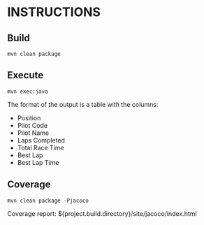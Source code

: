 # INSTRUCTIONS

## Build

```mvn clean package```

## Execute

```mvn exec:java```

The format of the output is a table with the columns:

* Position
* Pilot Code
* Pilot Name
* Laps Completed
* Total Race Time
* Best Lap
* Best Lap Time

## Coverage

```mvn clean package -Pjacoco```

Coverage report: ${project.build.directory}/site/jacoco/index.html 